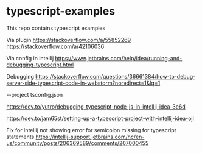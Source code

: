 # typescript-examples
This repo contains typescript examples




Via plugin
https://stackoverflow.com/a/55852269 
https://stackoverflow.com/a/42106036 

Via config in intellij
https://www.jetbrains.com/help/idea/running-and-debugging-typescript.html 


Debugging
https://stackoverflow.com/questions/36661384/how-to-debug-server-side-typescript-code-in-webstorm?noredirect=1&lq=1 



--project tsconfig.json 

https://dev.to/yutro/debugging-typescript-node-js-in-intellij-idea-3e6d 

https://dev.to/jam65st/setting-up-a-typescript-project-with-intellij-idea-ojl 

Fix for Intellij not showing error for semicolon missing for typescript statements
https://intellij-support.jetbrains.com/hc/en-us/community/posts/206369589/comments/207000455 
